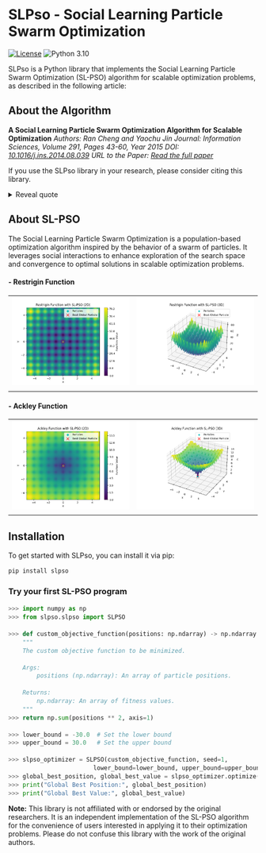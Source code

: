 # SLPso - Social Learning Particle Swarm Optimization

[![License](https://img.shields.io/badge/license-MIT-blue.svg)](https://opensource.org/licenses/MIT)
![Python 3.10](https://img.shields.io/badge/Python-3.10-blue)



SLPso is a Python library that implements the Social Learning Particle Swarm Optimization (SL-PSO) algorithm for scalable optimization problems, as described in the following article:

## About the Algorithm

**A Social Learning Particle Swarm Optimization Algorithm for Scalable Optimization**
*Authors: Ran Cheng and Yaochu Jin*
*Journal: Information Sciences, Volume 291, Pages 43-60, Year 2015*
*DOI: [10.1016/j.ins.2014.08.039](https://doi.org/10.1016/j.ins.2014.08.039)*
*URL to the Paper: [Read the full paper](https://www.sciencedirect.com/science/article/pii/S0020025514008366)*

If you use the SLPso library in your research, please consider citing this library.

<details>
<summary>Reveal quote</summary>

**SLPso - Social Learning Particle Swarm Optimization** [Software]. (2023).  Available at: [https://github.com/vsg-root/slpso](https://github.com/vsg-root/slpso).

</details>



## About SL-PSO

The Social Learning Particle Swarm Optimization is a population-based optimization algorithm inspired by the behavior of a swarm of particles. It leverages social interactions to enhance exploration of the search space and convergence to optimal solutions in scalable optimization problems.

#### - **Restrigin** Function

<div align="center">
  <table>
    <tr>
      <td align="center">
        <img src="assets/restrigin_2d_plot.png" alt="Texto Alternativo 1">
      </td>
      <td align="center">
        <img src="assets/restrigin_3d_plot.png" alt "Texto Alternativo 2">
      </td>
    </tr>
    <tr>
      <td align="center"></td>
      <td align="center"></td>
    </tr>
  </table>
</div>

#### - **Ackley** Function

<div align="center">
  <table>
    <tr>
      <td align="center">
        <img src="assets/ackley_2d_plot.png" alt="Texto Alternativo 1">
      </td>
      <td align="center">
        <img src="assets/ackley_3d_plot.png" alt "Texto Alternativo 2">
      </td>
    </tr>
    <tr>
      <td align="center"></td>
      <td align="center"></td>
    </tr>
  </table>
</div>



## Installation

To get started with SLPso, you can install it via pip:

```bash
pip install slpso
```
### Try your first SL-PSO program

```python
>>> import numpy as np
>>> from slpso.slpso import SLPSO

>>> def custom_objective_function(positions: np.ndarray) -> np.ndarray:
    """
    The custom objective function to be minimized.

    Args:
        positions (np.ndarray): An array of particle positions.

    Returns:
        np.ndarray: An array of fitness values.
    """
>>> return np.sum(positions ** 2, axis=1)

>>> lower_bound = -30.0  # Set the lower bound
>>> upper_bound = 30.0   # Set the upper bound

>>> slpso_optimizer = SLPSO(custom_objective_function, seed=1,
                        lower_bound=lower_bound, upper_bound=upper_bound, show_progress=False)
>>> global_best_position, global_best_value = slpso_optimizer.optimize()
>>> print("Global Best Position:", global_best_position)
>>> print("Global Best Value:", global_best_value)
```


**Note:** This library is not affiliated with or endorsed by the original researchers. It is an independent implementation of the SL-PSO algorithm for the convenience of users interested in applying it to their optimization problems. Please do not confuse this library with the work of the original authors.
